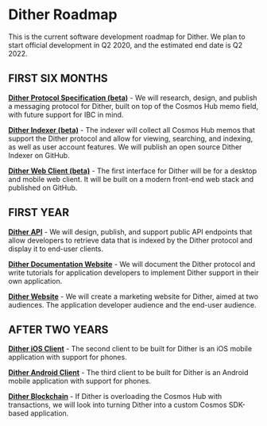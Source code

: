 # Dither Roadmap

This is the current software development roadmap for Dither. We plan to start official development in Q2 2020, and the estimated end date is Q2 2022.

## FIRST SIX MONTHS

[**Dither Protocol Specification (beta)**](./roadmap-01-spec.md) - We will research, design, and publish a messaging protocol for Dither, built on top of the Cosmos Hub memo field, with future support for IBC  in mind.

[**Dither Indexer (beta)**](./roadmap-02-indexer.md) - The indexer will collect all Cosmos Hub memos that support the Dither protocol and allow for viewing, searching, and indexing, as well as user account features. We will publish an open source Dither Indexer on GitHub.

[**Dither Web Client (beta)**](./roadmap-03-webapp.md) - The first interface for Dither will be for a desktop and mobile web client. It will be built on a modern front-end web stack and published on GitHub.

## FIRST YEAR

[**Dither API**](./roadmap-04-api.md) - We will design, publish, and support public API endpoints that allow developers to retrieve data that is indexed by the Dither protocol and display it to end-user clients. 

[**Dither Documentation Website**](./roadmap-05-docs.md) - We will document the Dither protocol and write tutorials for application developers to implement Dither support in their own application.

[**Dither Website**](./roadmap-06-website.md) - We will create a marketing website for Dither, aimed at two audiences. The application developer audience and the end-user audience.

## AFTER TWO YEARS 

[**Dither iOS Client**](./roadmap-07-ios.md) - The second client to be built for Dither is an iOS mobile application with support for phones.

[**Dither Android Client**](./roadmap-08-android.md) - The third client to be built for Dither is an Android  mobile application with support for phones.

[**Dither Blockchain**](./roadmap-09-blockchain.md) - If Dither is overloading the Cosmos Hub with transactions, we will look into turning Dither into a custom Cosmos SDK-based application.
